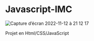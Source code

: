 # Javascript-IMC
![Capture d’écran 2022-11-12 à 21 12 17](https://user-images.githubusercontent.com/76975026/201492781-4dd4559d-2d85-43f3-b7ee-696424ee2c8e.png)

Projet en Html/CSS/JavaScript
